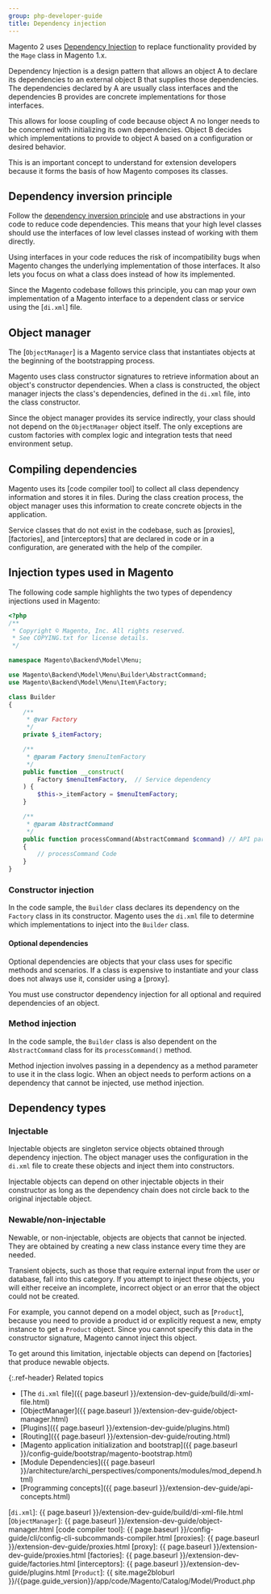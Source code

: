 ```yaml
---
group: php-developer-guide
title: Dependency injection
---
```


Magento 2 uses [Dependency Injection] to replace functionality provided by the `Mage` class in Magento 1.x.

Dependency Injection is a design pattern that allows an object A to declare its dependencies to an external object B that supplies those dependencies.
The dependencies declared by A are usually class interfaces and the dependencies B provides are concrete implementations for those interfaces.

This allows for loose coupling of code because object A no longer needs to be concerned with initializing its own dependencies.
Object B decides which implementations to provide to object A based on a configuration or desired behavior.

This is an important concept to understand for extension developers because it forms the basis of how Magento composes its classes.

## Dependency inversion principle

Follow the [dependency inversion principle] and use abstractions in your code to reduce code dependencies.
This means that your high level classes should use the interfaces of low level classes instead of working with them directly.

Using interfaces in your code reduces the risk of incompatibility bugs when Magento changes the underlying implementation of those interfaces.
It also lets you focus on what a class does instead of how its implemented.

Since the Magento codebase follows this principle, you can map your own implementation of a Magento interface to a dependent class or service using the [`di.xml`] file.

## Object manager

The [`ObjectManager`] is a Magento service class that instantiates objects at the beginning of the bootstrapping process.

Magento uses class constructor signatures to retrieve information about an object's constructor dependencies.
When a class is constructed, the object manager injects the class's dependencies, defined in the `di.xml` file, into the class constructor.

Since the object manager provides its service indirectly, your class should not depend on the `ObjectManager` object itself.
The only exceptions are custom factories with complex logic and integration tests that need environment setup.

## Compiling dependencies

Magento uses its [code compiler tool] to collect all class dependency information and stores it in files.
During the class creation process, the object manager uses this information to create concrete objects in the application.

Service classes that do not exist in the codebase, such as [proxies], [factories], and [interceptors] that are declared in code or in a configuration, are generated with the help of the compiler.

## Injection types used in Magento

The following code sample highlights the two types of dependency injections used in Magento:

```php
<?php
/**
 * Copyright © Magento, Inc. All rights reserved.
 * See COPYING.txt for license details.
 */

namespace Magento\Backend\Model\Menu;

use Magento\Backend\Model\Menu\Builder\AbstractCommand;
use Magento\Backend\Model\Menu\Item\Factory;

class Builder
{
    /**
     * @var Factory
     */
    private $_itemFactory;

    /**
     * @param Factory $menuItemFactory
     */
    public function __construct(
        Factory $menuItemFactory,  // Service dependency
    ) {
        $this->_itemFactory = $menuItemFactory;
    }

    /**
     * @param AbstractCommand
     */
    public function processCommand(AbstractCommand $command) // API param
    {
        // processCommand Code
    }
}

```

### Constructor injection

In the code sample, the `Builder` class declares its dependency on the `Factory` class in its constructor.
Magento uses the `di.xml` file to determine which implementations to inject into the `Builder` class.

#### Optional dependencies

Optional dependencies are objects that your class uses for specific methods and scenarios.
If a class is expensive to instantiate and your class does not always use it, consider using a [proxy].

You must use constructor dependency injection for all optional and required dependencies of an object.

### Method injection

In the code sample, the `Builder` class is also dependent on the `AbstractCommand` class for its `processCommand()` method.

Method injection involves passing in a dependency as a method parameter to use it in the class logic.
When an object needs to perform actions on a dependency that cannot be injected, use method injection.

## Dependency types

### Injectable

Injectable objects are singleton service objects obtained through dependency injection.
The object manager uses the configuration in the `di.xml` file to create these objects and inject them into constructors.

Injectable objects can depend on other injectable objects in their constructor as long as the dependency chain does not circle back to the original injectable object.

### Newable/non-injectable

Newable, or non-injectable, objects are objects that cannot be injected.
They are obtained by creating a new class instance every time they are needed.

Transient objects, such as those that require external input from the user or database, fall into this category.
If you attempt to inject these objects, you will either receive an incomplete, incorrect object or an error that the object could not be created.

For example, you cannot depend on a model object, such as [`Product`], because you need to provide a product id or explicitly request a new, empty instance to get a `Product` object.
Since you cannot specify this data in the constructor signature, Magento cannot inject this object.

To get around this limitation, injectable objects can depend on [factories] that produce newable objects.

{:.ref-header}
Related topics

*  [The `di.xml` file]({{ page.baseurl }}/extension-dev-guide/build/di-xml-file.html)
*  [ObjectManager]({{ page.baseurl }}/extension-dev-guide/object-manager.html)
*  [Plugins]({{ page.baseurl }}/extension-dev-guide/plugins.html)
*  [Routing]({{ page.baseurl }}/extension-dev-guide/routing.html)
*  [Magento application initialization and bootstrap]({{ page.baseurl }}/config-guide/bootstrap/magento-bootstrap.html)
*  [Module Dependencies]({{ page.baseurl }}/architecture/archi_perspectives/components/modules/mod_depend.html)
*  [Programming concepts]({{ page.baseurl }}/extension-dev-guide/api-concepts.html)

[Dependency Injection]: https://en.wikipedia.org/wiki/Dependency_injection
[dependency inversion principle]: http://www.oodesign.com/dependency-inversion-principle.html
[`di.xml`]: {{ page.baseurl }}/extension-dev-guide/build/di-xml-file.html
[`ObjectManager`]: {{ page.baseurl }}/extension-dev-guide/object-manager.html
[code compiler tool]: {{ page.baseurl }}/config-guide/cli/config-cli-subcommands-compiler.html
[proxies]: {{ page.baseurl }}/extension-dev-guide/proxies.html
[proxy]: {{ page.baseurl }}/extension-dev-guide/proxies.html
[factories]: {{ page.baseurl }}/extension-dev-guide/factories.html
[interceptors]: {{ page.baseurl }}/extension-dev-guide/plugins.html
[`Product`]: {{ site.mage2bloburl }}/{{page.guide_version}}/app/code/Magento/Catalog/Model/Product.php
